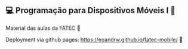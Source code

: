 ## 💻 Programação para Dispositivos Móveis I 📲

 Material das aulas da FATEC 📜

 Deployment via github pages: https://eoandrw.github.io/fatec-mobile/ 🚀
